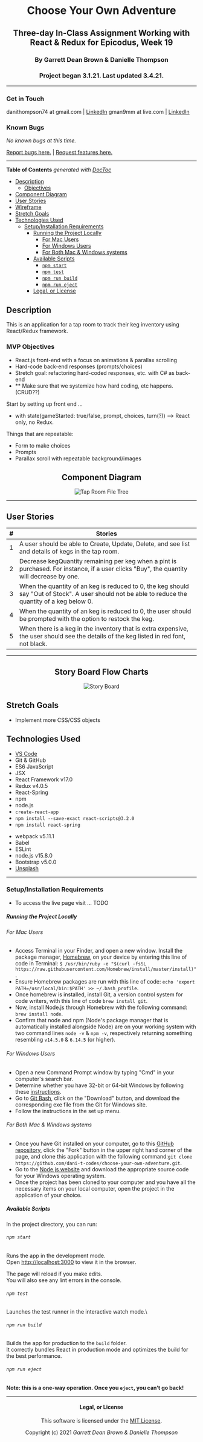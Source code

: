 <div align="center">

# Choose Your Own Adventure

## Three-day In-Class Assignment Working with React & Redux for Epicodus, Week 19

### By Garrett Dean Brown & Danielle Thompson

### Project began 3.1.21. Last updated 3.4.21.

</div>

---

### Get in Touch

danithompson74 at gmail.com | [LinkedIn](https://www.linkedin.com/in/danielle-thompson74/)
gman9mm at live.com | [LinkedIn](https://www.linkedin.com/in/garrett-brown-d/)

### Known Bugs

_No known bugs at this time._

[Report bugs here.](https://github.com/dani-t-codes/tap-room-redux/issues) | [Request features here.](https://github.com/dani-t-codes/tap-room-redux/issues)

---

<!-- START doctoc generated TOC please keep comment here to allow auto update -->
<!-- DON'T EDIT THIS SECTION, INSTEAD RE-RUN doctoc TO UPDATE -->

**Table of Contents** _generated with [DocToc](https://github.com/thlorenz/doctoc)_

- [Description](#description)
  - [Objectives](#objectives)
- [Component Diagram](#component-diagram)
- [User Stories](#user-stories)
- [Wireframe](#wireframe)
- [Stretch Goals](#stretch-goals)
- [Technologies Used](#technologies-used)
  - [Setup/Installation Requirements](#setupinstallation-requirements)
    - [Running the Project Locally](#running-the-project-locally)
      - [For Mac Users](#for-mac-users)
      - [For Windows Users](#for-windows-users)
      - [For Both Mac & Windows systems](#for-both-mac--windows-systems)
    - [Available Scripts](#available-scripts)
      - [`npm start`](#npm-start)
      - [`npm test`](#npm-test)
      - [`npm run build`](#npm-run-build)
      - [`npm run eject`](#npm-run-eject)
    - [Legal, or License](#legal-or-license)

<!-- END doctoc generated TOC please keep comment here to allow auto update -->

## Description

This is an application for a tap room to track their keg inventory using React/Redux framework.

### MVP Objectives

- React.js front-end with a focus on animations & parallax scrolling
- Hard-code back-end responses (prompts/choices)
- Stretch goal: refactoring hard-coded responses, etc. with C# as back-end
- ** Make sure that we systemize how hard coding, etc happens. (CRUD??)

Start by setting up front end ...

- with state(gameStarted: true/false, prompt, choices, turn(?))
--> React only, no Redux.

Things that are repeatable:

- Form to make choices
- Prompts
- Parallax scroll with repeatable background/images

<div align="center">

## Component Diagram

![Tap Room File Tree](TODO)

</div>

---

## User Stories

| #   | Stories                                                                                                                                            |
| --- | -------------------------------------------------------------------------------------------------------------------------------------------------- |
| 1   | A user should be able to Create, Update, Delete, and see list and details of kegs in the tap room.                                                 |
| 2   | Decrease kegQuantity remaining per keg when a pint is purchased. For instance, if a user clicks "Buy", the quantity will decrease by one.          |
| 3   | When the quantity of an keg is reduced to 0, the keg should say "Out of Stock". A user should not be able to reduce the quantity of a keg below 0. |
| 4   | When the quantity of an keg is reduced to 0, the user should be prompted with the option to restock the keg.                                       |
| 5   | When there is a keg in the inventory that is extra expensive, the user should see the details of the keg listed in red font, not black.            |

<div align="center">

---

## Story Board Flow Charts

![Story Board](src/components/img/choose-your-own-adventure-Storyline.png)

</div>

## Stretch Goals

- Implement more CSS/CSS objects

## Technologies Used

- [VS Code](https://code.visualstudio.com/download)
- Git & GitHub
- ES6 JavaScript
- JSX
- React Framework v17.0
- Redux v4.0.5
- React-Spring
- npm
- node.js
- `create-react-app`
- `npm install --save-exact react-scripts@3.2.0`
- `npm install react-spring`
<!-- - `npm install redux@4.0.5 react-redux@7.1.3` -->
- webpack v5.11.1
- Babel
- ESLint
- node.js v15.8.0
- Bootstrap v5.0.0
- [Unsplash](unsplash.com)

---

### Setup/Installation Requirements

- To access the live page visit ... TODO

##### Running the Project Locally

###### For Mac Users

- Access Terminal in your Finder, and open a new window. Install the package manager, [Homebrew](https://brew.sh/), on your device by entering this line of code in Terminal: `$ /usr/bin/ruby -e "$(curl -fsSL https://raw.githubusercontent.com/Homebrew/install/master/install)"`.
- Ensure Homebrew packages are run with this line of code: `echo 'export PATH=/usr/local/bin:$PATH' >> ~/.bash_profile`.
- Once homebrew is installed, install Git, a version control system for code writers, with this line of code `brew install git`.
- Now, install Node.js through Homebrew with the following command: `brew install node`.
- Confirm that node and npm (Node's package manager that is automatically installed alongside Node) are on your working system with two command lines `node -v` & `npm -v`, respectively returning something resembling `v14.5.0` & `6.14.5` (or higher).

###### For Windows Users

- Open a new Command Prompt window by typing "Cmd" in your computer's search bar.
- Determine whether you have 32-bit or 64-bit Windows by following these [instructions](https://support.microsoft.com/en-us/help/13443/windows-which-version-am-i-running).
- Go to [Git Bash](https://gitforwindows.org/), click on the "Download" button, and download the corresponding exe file from the Git for Windows site.
- Follow the instructions in the set up menu.

###### For Both Mac & Windows systems

- Once you have Git installed on your computer, go to this [GitHub repository](https://github.com/dani-t-codes/choose-your-own-adventure), click the "Fork" button in the upper right hand corner of the page, and clone this application with the following command:`git clone https://github.com/dani-t-codes/choose-your-own-adventure.git`.
- Go to the [Node.js website](https://nodejs.org/en/download/) and download the appropriate source code for your Windows operating system.
- Once the project has been cloned to your computer and you have all the necessary items on your local computer, open the project in the application of your choice.

##### Available Scripts

In the project directory, you can run:

###### `npm start`

Runs the app in the development mode.\
Open [http://localhost:3000](http://localhost:3000) to view it in the browser.

The page will reload if you make edits.\
You will also see any lint errors in the console.

###### `npm test`

Launches the test runner in the interactive watch mode.\

###### `npm run build`

Builds the app for production to the `build` folder.\
It correctly bundles React in production mode and optimizes the build for the best performance.

###### `npm run eject`

**Note: this is a one-way operation. Once you `eject`, you can’t go back!**


---

<div align="center">

#### Legal, or License

This software is licensed under the [MIT License](https://choosealicense.com/licenses/mit/).

Copyright (c) 2021 _*Garrett Dean Brown & Danielle Thompson*_

</div>
